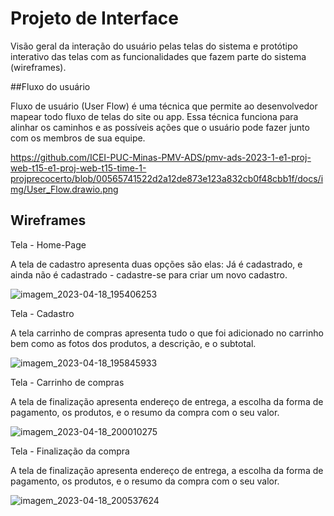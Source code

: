 
# Projeto de Interface

Visão geral da interação do usuário pelas telas do sistema e protótipo interativo das telas com as funcionalidades que fazem parte do sistema (wireframes).

##Fluxo do usuário

Fluxo de usuário (User Flow) é uma técnica que permite ao desenvolvedor mapear todo fluxo de telas do site ou app. Essa técnica funciona para alinhar os caminhos e as possíveis ações que o usuário pode fazer junto com os membros de sua equipe.

https://github.com/ICEI-PUC-Minas-PMV-ADS/pmv-ads-2023-1-e1-proj-web-t15-e1-proj-web-t15-time-1-projprecocerto/blob/00565741522d2a12de873e123a832cb0f48cbb1f/docs/img/User_Flow.drawio.png


## Wireframes

Tela - Home-Page

A tela de cadastro apresenta duas opções são elas:
Já é cadastrado, e ainda não é cadastrado - cadastre-se para criar um novo cadastro.

![imagem_2023-04-18_195406253](https://user-images.githubusercontent.com/126032592/232922122-dc7ec943-190a-450b-8e86-63db7618b93b.png)

Tela - Cadastro

A tela carrinho de compras apresenta tudo o que foi adicionado no carrinho bem como as fotos dos produtos, a descrição, e o subtotal.

![imagem_2023-04-18_195845933](https://user-images.githubusercontent.com/126032592/232922801-640ffa76-3d4a-4102-8e68-ecc56475977c.png)

Tela - Carrinho de compras

A tela de finalização apresenta endereço de entrega, a escolha da forma de pagamento, os produtos, e o resumo da compra com o seu valor.

![imagem_2023-04-18_200010275](https://user-images.githubusercontent.com/126032592/232922980-717d1816-5bf3-4233-bd8d-74c72ca10131.png)

Tela - Finalização da compra

A tela de finalização apresenta endereço de entrega, a escolha da forma de pagamento, os produtos, e o resumo da compra com o seu valor.

![imagem_2023-04-18_200537624](https://user-images.githubusercontent.com/126032592/232923640-6d619ac0-27e4-4f96-8cc1-952a7eedc604.png)
